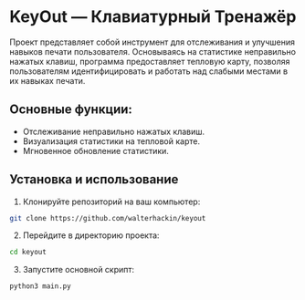 # KeyOut —  Клавиатурный Тренажёр

Проект представляет собой инструмент для отслеживания и улучшения навыков печати пользователя. Основываясь на статистике неправильно нажатых клавиш, программа предоставляет тепловую карту, позволяя пользователям идентифицировать и работать над слабыми местами в их навыках печати.

## Основные функции:

- Отслеживание неправильно нажатых клавиш.
- Визуализация статистики на тепловой карте.
- Мгновенное обновление статистики.

## Установка и использование

1. Клонируйте репозиторий на ваш компьютер:

```bash
git clone https://github.com/walterhackin/keyout
```

2. Перейдите в директорию проекта:

```bash
cd keyout
```

3. Запустите основной скрипт:

```bash
python3 main.py
```

